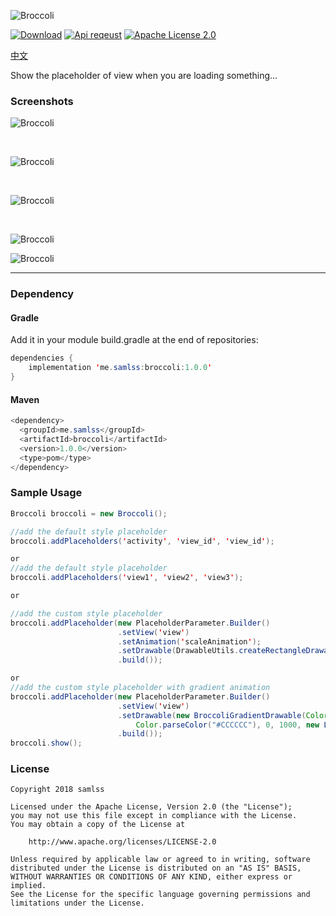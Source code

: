 ![Broccoli](https://github.com/samlss/Broccoli/blob/master/screenshots/broccoli.png)

  [![Download](https://api.bintray.com/packages/samlss/maven/broccoli/images/download.svg?version=1.0.0)](https://bintray.com/samlss/maven/broccoli/1.0.0/link) [![Api reqeust](https://img.shields.io/badge/API-11+-brightgreen.svg?style=flat)](https://android-arsenal.com/api?level=11#l11)    [![Apache License 2.0](https://img.shields.io/hexpm/l/plug.svg)](https://github.com/samlss/Broccoli/blob/master/LICENSE) 

 [中文](https://github.com/samlss/Broccoli/blob/master/README_CN.md)

Show the placeholder of view when you are loading something...

### Screenshots

![Broccoli](https://github.com/samlss/Broccoli/blob/master/screenshots/screenshot1.gif)

<br>

![Broccoli](https://github.com/samlss/Broccoli/blob/master/screenshots/screenshot2.gif)

<br>

![Broccoli](https://github.com/samlss/Broccoli/blob/master/screenshots/screenshot3.gif)

<br>

![Broccoli](https://github.com/samlss/Broccoli/blob/master/screenshots/screenshot4.png)

![Broccoli](https://github.com/samlss/Broccoli/blob/master/screenshots/screenshot5.png)

------
### Dependency

#### Gradle
Add it in your module build.gradle at the end of repositories:
  ```java
  dependencies {
      implementation 'me.samlss:broccoli:1.0.0'
  }
  ```

#### Maven
```java
<dependency>
  <groupId>me.samlss</groupId>
  <artifactId>broccoli</artifactId>
  <version>1.0.0</version>
  <type>pom</type>
</dependency>
```

### Sample Usage

```java
Broccoli broccoli = new Broccoli();

//add the default style placeholder
broccoli.addPlaceholders('activity', 'view_id', 'view_id'); 

or 
//add the default style placeholder
broccoli.addPlaceholders('view1', 'view2', 'view3'); 

or 

//add the custom style placeholder
broccoli.addPlaceholder(new PlaceholderParameter.Builder()
                        .setView('view')
                        .setAnimation('scaleAnimation');
                        .setDrawable(DrawableUtils.createRectangleDrawable(placeHolderColor, 0))
                        .build()); 

or
//add the custom style placeholder with gradient animation
broccoli.addPlaceholder(new PlaceholderParameter.Builder()
                        .setView('view')
                        .setDrawable(new BroccoliGradientDrawable(Color.parseColor("#DDDDDD"),
                            Color.parseColor("#CCCCCC"), 0, 1000, new LinearInterpolator())
                        .build()); 
broccoli.show();
```



### License

```
Copyright 2018 samlss

Licensed under the Apache License, Version 2.0 (the "License");
you may not use this file except in compliance with the License.
You may obtain a copy of the License at

    http://www.apache.org/licenses/LICENSE-2.0

Unless required by applicable law or agreed to in writing, software
distributed under the License is distributed on an "AS IS" BASIS,
WITHOUT WARRANTIES OR CONDITIONS OF ANY KIND, either express or implied.
See the License for the specific language governing permissions and
limitations under the License.
```
